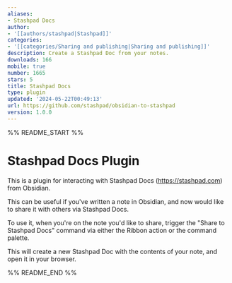 ```yaml
---
aliases:
- Stashpad Docs
author:
- '[[authors/stashpad|Stashpad]]'
categories:
- '[[categories/Sharing and publishing|Sharing and publishing]]'
description: Create a Stashpad Doc from your notes.
downloads: 166
mobile: true
number: 1665
stars: 5
title: Stashpad Docs
type: plugin
updated: '2024-05-22T00:49:13'
url: https://github.com/stashpad/obsidian-to-stashpad
version: 1.0.0
---
```


%% README_START %%

# Stashpad Docs Plugin

This is a plugin for interacting with Stashpad Docs (https://stashpad.com) from Obsidian.

This can be useful if you've written a note in Obsidian, and now would like to share it with others via Stashpad Docs.

To use it, when you're on the note you'd like to share, trigger the "Share to Stashpad Docs" command via either the Ribbon action or the command palette.

This will create a new Stashpad Doc with the contents of your note, and open it in your browser.



%% README_END %%